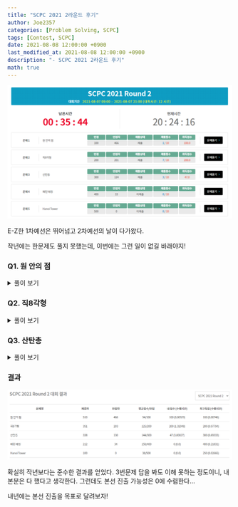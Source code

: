 ```yaml
---
title: "SCPC 2021 2라운드 후기"
author: Joe2357
categories: [Problem Solving, SCPC]
tags: [Contest, SCPC]
date: 2021-08-08 12:00:00 +0900
last_modified_at: 2021-08-08 12:00:00 +0900
description: "- SCPC 2021 2라운드 후기"
math: true
---
```


![scpc 2round_1](https://github.com/Joe2357/Joe2357.github.io/blob/main/assets/img/post/review/scpc/2021/scpc_3.png?raw=true)

E-Z한 1차예선은 뛰어넘고 2차예선의 날이 다가왔다.

작년에는 한문제도 풀지 못했는데, 이번에는 그런 일이 없길 바래야지!



### Q1. 원 안의 점

<details markdown="1"><summary>풀이 보기</summary>

> 시도 횟수 : 1 / 10  
> 점수 : Pass ( 100 / 100, 0.0929 )

#### 풀이

제 1사분면의 점을 모두 셀 수 있으면 쉽게 풀어낼 수 있는 문제이다.

sqrt 함수 등을 이용하여 원의 방정식을 이용하는 것이 정석이다.

본인은 double형을 매우 싫어하므로 최대한 int형으로 풀 수 있도록 제곱수를 이용했다.

제 1사분면의 점을 모두 세었다면, $\times{4}$를 해주고 원점과 축의 점을 포함하면 답을 구할 수 있다.

#### 소스코드

```cpp
#include <stdio.h>

int main() {
    int testcase;
    scanf("%d", &testcase);
    for (int t = 1; t <= testcase; ++t) {
        long long r, tr;
        scanf("%lld", &r);
        long long result = 0;

        long long a = r - 1, b = 1;
        tr = r * r;
        for (; a > 0; --a) {
            long long ta = a * a;
            while (tr - ta > b * b) {
                ++b;
            }
            --b;

            //printf("a : %lld %lld\n", a, b);
            result += b;
        }

        result *= 4;
        result += (4 * (r - 1));
        ++result;
        printf("Case #%d\n%lld\n", t, result);
    }
    return 0;
}
```

</details>

### Q2. 직8각형

<details markdown="1"><summary>풀이 보기</summary>

> 시도 횟수 : 7 / 10  
> 점수 : Pass ( 200 / 200, 1.32048 )

#### 풀이

난이도 상당하다! 같이 참여한 친구는 실패한 문제이다.

이 문제에서는 본인이 찾아내 사용한 개념이 몇가지 있다. 물론 이런거 사용하지 않고 씹어먹는 굇수분들에게는 필요 없겠지만..

우선 점은 모든 testcase에서 총 8개 주어진다. 각 점이 직8각형의 어떤 위치에 사용될까? 한번에 알아낼 방법은 떠오르지 않았다. 그래서 **모든 경우를 세보자고 생각했다.** $8!=40320$이므로 제한시간 내에 돈다는 것은 확인했다.

이후 만들어진 template에 점을 모두 갖다붙인다. 이때 template를 평행이동하여 중점을 잡고, 이후 모든 점들의 자리를 맞추는 데 필요한 이동횟수의 최솟값을 찾아내는 방법을 취했다.

그렇다면 중점을 어떻게 구할 수 있을까? 우선 거리는 맨해튼 거리를 사용하므로, x축과 y축은 따로 계산할 수 있다. 그럼 모든 점들은 수직선 위에 존재한다고 가정하고 문제를 바라볼 수 있다.

예시로 아래와 같은 경우가 있다고 생각해보자. 여기서 x는 현재 중점 ( 기본값 : $0$ ) 이라고 가정한다.

x--1----2-----3--------4------5----6----7----8---

이 경우 x를 어느 위치로 옮기는 것이 중점으로 옮기는 것일까? 정답부터 말하자면 4와 5 사이로 보내는 것이 정답이다. 증명은 간단하다. 현재 x위치부터 8이 있는 위치까지 한칸씩 옮긴다고 가정해보자. 그럼 모든 8개의 점에서는 "손해 또는 이익" 이 발생한다. 위 예시에서는 x위치에서 1칸 오른쪽으로 이동한다면, 8개 점 모든 부분에서 이익을 볼수 있다. 그럼 당연히 옮기는 것이 제일 나은 방법일 것이다. 그럼 손해를 보는 경우는 언제일까? 그것은 x가 현재보다 멀어지는 경우일 것이다.

그렇다면 중점은 **x가 움직여도 이익과 손해가 없어지는 구간**이 될 것이다. 그것이 바로 4와 5 사이, 혹은 그 점들이 된다. 궁금하면 직접 움직여보고 이해해보자. 한 점에서 이익을 보게 만들면 다른 곳에서 무조건 손해를 보는 구조가 만들어진다.

이렇게 중점을 옮겼다면 이후에 <u>추가로 옮겨야하는 위치값</u>만을 추려 더하면 답을 얻을 수 있다.

총 7번 시도했는데, 3번째 제출부터 부등호가 잘못 써져있었다는 것을 알게 되었다. 빠르게 풀고 넘어갈 수 있었을텐데..

#### 소스코드

```c
#include <stdio.h>

typedef long long ll;

typedef struct Node {
    ll x, y;
} ND;

#define M 8
#define FACT 40320

ND dots[M];
ND temp[M];
ND diff[M][M];
int allCase[FACT][M], l;
ll k;

#define min(a, b) (((a) > (b)) ? (b) : (a))
#define max(a, b) (((a) > (b)) ? (a) : (b))
#define abs(x) (((x) < 0) ? (-(x)) : (x))

void back(int x, int* arr) {
    if (x == M) {
        for (int i = 0; i < M; ++i) {
            allCase[l][arr[i]] = i;
        }
        ++l;
        return;
    }

    for (int i = 0; i < M; ++i) {
        if (arr[i] == -1) {
            arr[i] = x;
            back(x + 1, arr);
            arr[i] = -1;
        }
    }
    return;
}
void init() {
    int arr[M];
    for (int i = 0; i < M; ++i) {
        arr[i] = -1;
    }
    back(0, arr);
    return;
}
void make_template(ll x) {
    temp[0] = (ND){0, 0};
    temp[1] = (ND){0, k};
    temp[2] = (ND){k, -k};
    temp[3] = (ND){k, 2 * k};
    temp[4] = (ND){2 * k, -k};
    temp[5] = (ND){2 * k, 2 * k};
    temp[6] = (ND){3 * k, 0};
    temp[7] = (ND){3 * k, k};
}

int main() {
    init();

    int testcase;
    scanf("%d", &testcase);
    for (int t = 1; t <= testcase; ++t) {
        scanf("%lld", &k);
        make_template(k);

        ll result = (ll)(1e18);
        for (int i = 0; i < M; ++i) {
            ll a, b;
            scanf("%lld %lld", &a, &b);
            dots[i] = (ND){a, b};
            for (int j = 0; j < M; ++j) {
                diff[i][j] = (ND){dots[i].x - temp[j].x, dots[i].y - temp[j].y};
            }
        }

        ll tx, ty, ttx, tty;
        for (int i = 0; i < FACT; ++i) {
            ttx = 0, tty = 0;
            while (1) {
                int px = 0, mx = 0, zx = 0;
                ll ptx = (ll)(1e18), mtx = (ll)(-1e18);
                int py = 0, my = 0, zy = 0;
                ll pty = (ll)(1e18), mty = (ll)(-1e18);
                for (int a = 0; a < M; ++a) {
                    if (diff[a][allCase[i][a]].x + ttx > 0) {
                        ++px, ptx = min(ptx, diff[a][allCase[i][a]].x + ttx);
                    } else if (diff[a][allCase[i][a]].x + ttx < 0) {
                        ++mx, mtx = max(mtx, diff[a][allCase[i][a]].x + ttx);
                    } else {
                        ++zx;
                    }

                    if (diff[a][allCase[i][a]].y + tty > 0) {
                        ++py, pty = min(pty, diff[a][allCase[i][a]].y + tty);
                    } else if (diff[a][allCase[i][a]].y + tty < 0) {
                        ++my, mty = max(mty, diff[a][allCase[i][a]].y + tty);
                    } else {
                        ++zy;
                    }
                }
                if (px > 4 || py > 4 || mx > 4 || my > 4) {
                    if (px > 4) {
                        ttx -= ptx;
                    }
                    if (py > 4) {
                        tty -= pty;
                    }
                    if (mx > 4) {
                        ttx -= mtx;
                    }
                    if (my > 4) {
                        tty -= mty;
                    }
                } else {
                    break;
                }
            }
            tx = 0, ty = 0;
            for (int a = 0; a < M; ++a) {
                tx += abs(diff[a][allCase[i][a]].x + ttx), ty += abs(diff[a][allCase[i][a]].y + tty);
            }
            result = min(result, tx + ty);
        }

        printf("Case #%d\n%lld\n", t, result);
    }
    return 0;
}
```

</details>

### Q3. 산탄총

<details markdown="1"><summary>풀이 보기</summary>

> 시도 횟수 : 3 / 10  
> 점수 : TLE ( 47 / 300, 3.00027 )

#### 풀이

아직도 정해, 심지어는 약식풀이 방법도 모르겠다. 찾아본 방법으로는 dp를 이용한다는데, 도대체 이게 어떻게 dp로 풀리는 것인지..

아래 서술된 코드는 브루트포스 방법으로 총을 쐈을 때 만들어지는 다이아몬드 모양을 구한 뒤, 가능한 모든 경우에 대해 총을 붙여 칸의 값들을 모두 계산한 방법이다. 알맹이는 하나도 없으니 설명은 생략한다.

#### 소스코드

```cpp
#include <stdio.h>

typedef long long ll;

#define MAX_GRID 1800
#define START 600

ll grid[MAX_GRID][MAX_GRID];
ll tp[MAX_GRID][MAX_GRID];
int n, k;

#define max(a, b) (((a) > (b)) ? (a) : (b))
int main() {
    setbuf(stdout, NULL);  // part score

    int testcase;
    scanf("%d", &testcase);
    for (int t = 1; t <= testcase; ++t) {
        ll result = 0;
        scanf("%d %d", &n, &k);

        int DIV_GRID = 2 * k - 1;
        for (int i = 0; i < k; ++i) {
            int temp = i + 1;
            for (int j = k - 1; j >= 0; --j) {
                tp[i][j] = temp;
                tp[i][DIV_GRID - j - 1] = temp;
                tp[DIV_GRID - i - 1][j] = temp;
                tp[DIV_GRID - i - 1][DIV_GRID - j - 1] = temp;
                temp = max(temp - 1, 0);
            }
        }

        for (int i = START; i < START + n; ++i) {
            for (int j = START; j < START + n; ++j) {
                scanf("%lld", &grid[i][j]);
            }
        }

        for (int i = START - 2 * k + 2; i < START + n; ++i) {
            for (int j = START - 2 * k + 2; j < START + n; ++j) {
                ll c = 0;
                for (int A = 0; A < DIV_GRID; ++A) {
                    for (int B = 0; B < DIV_GRID; ++B) {
                        c += (tp[A][B] * grid[i + A][j + B]);
                    }
                }
                result = max(result, c);
            }
        }

        printf("Case #%d\n%lld\n", t, result);
    }
    return 0;
}
```

</details>

### 결과

![scpc 2round_2](https://github.com/Joe2357/Joe2357.github.io/blob/main/assets/img/post/review/scpc/2021/scpc_4.png?raw=true)

확실히 작년보다는 준수한 결과를 얻었다. 3번문제 답을 봐도 이해 못하는 정도이니, 내 본분은 다 했다고 생각한다. 그런데도 본선 진출 가능성은 0에 수렴한다...

내년에는 본선 진출을 목표로 달려보자!
